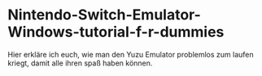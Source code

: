 # Nintendo-Switch-Emulator-Windows-tutorial-f-r-dummies
Hier erkläre ich euch, wie man den Yuzu Emulator problemlos zum laufen kriegt, damit alle ihren spaß haben können.

